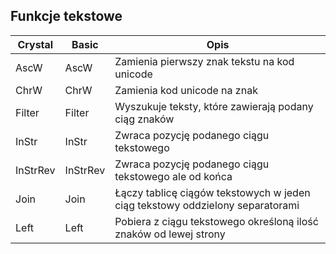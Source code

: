 
## Funkcje tekstowe

| Crystal | Basic  | Opis  |
|---|---|---|
| AscW | AscW  | Zamienia pierwszy znak tekstu na kod unicode |
| ChrW |  ChrW | Zamienia kod unicode na znak  |
| Filter  | Filter  | Wyszukuje teksty, które zawierają podany ciąg znaków |
| InStr  | InStr  | Zwraca pozycję podanego ciągu tekstowego |
| InStrRev  | InStrRev  | Zwraca pozycję podanego ciągu tekstowego ale od końca |
| Join  | Join  | Łączy tablicę ciągów tekstowych w jeden ciąg tekstowy oddzielony separatorami |
| Left  | Left  | Pobiera z ciągu tekstowego określoną ilość znaków od lewej strony |
